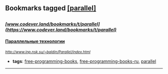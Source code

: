 ## Bookmarks tagged [[parallel]](https://www.codever.land/search?q=[parallel])

_<sup><sup>[www.codever.land/bookmarks/t/parallel](https://www.codever.land/bookmarks/t/parallel)</sup></sup>_
---
#### [Параллельные технологии](http://www.inp.nsk.su/~baldin/Parallel/index.html)
_<sup>http://www.inp.nsk.su/~baldin/Parallel/index.html</sup>_

* **tags**: [free-programming-books](../tagged/free-programming-books.md), [free-programming-books-ru](../tagged/free-programming-books-ru.md), [parallel](../tagged/parallel.md)
---
